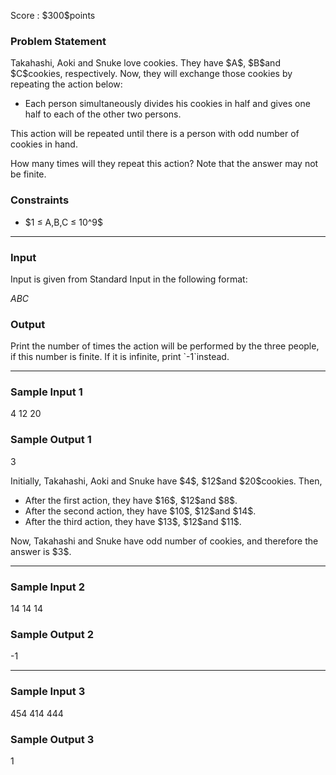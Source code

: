 
<div>

<span>

<span>

<p>
Score : $300$points
</p>

<div>

<section>

### **Problem Statement**

<p>
Takahashi, Aoki and Snuke love cookies. They have $A$, $B$and $C$cookies, respectively. Now, they will exchange those cookies by repeating the action below:
</p>

<ul>

<li>
Each person simultaneously divides his cookies in half and gives one half to each of the other two persons.
</li>

</ul>

<p>
This action will be repeated until there is a person with odd number of cookies in hand.
</p>

<p>
How many times will they repeat this action?
Note that the answer may not be finite.
</p>

</section>

</div>

<div>

<section>

### **Constraints**

<ul>

<li>
$1 ≤ A,B,C ≤ 10^9$
</li>

</ul>

</section>

</div>

---

<div>

<div>

<section>

### **Input**

<p>
Input is given from Standard Input in the following format:
</p>

<div>

$A$$B$$C$
</div>

</section>

</div>

<div>

<section>

### **Output**

<p>
Print the number of times the action will be performed by the three people, if this number is finite.
If it is infinite, print `-1`instead.
</p>

</section>

</div>

</div>

---

<div>

<section>

### **Sample Input 1**

<div>

4 12 20

</div>

</section>

</div>

<div>

<section>

### **Sample Output 1**

<div>

3

</div>

<p>
Initially, Takahashi, Aoki and Snuke have $4$, $12$and $20$cookies. Then,
</p>

<ul>

<li>
After the first action, they have $16$, $12$and $8$.
</li>

<li>
After the second action, they have $10$, $12$and $14$.
</li>

<li>
After the third action, they have $13$, $12$and $11$.
</li>

</ul>

<p>
Now, Takahashi and Snuke have odd number of cookies, and therefore the answer is $3$.
</p>

</section>

</div>

---

<div>

<section>

### **Sample Input 2**

<div>

14 14 14

</div>

</section>

</div>

<div>

<section>

### **Sample Output 2**

<div>

-1

</div>

</section>

</div>

---

<div>

<section>

### **Sample Input 3**

<div>

454 414 444

</div>

</section>

</div>

<div>

<section>

### **Sample Output 3**

<div>

1

</div>

</section>

</div>

</span>

</span>

</div>
